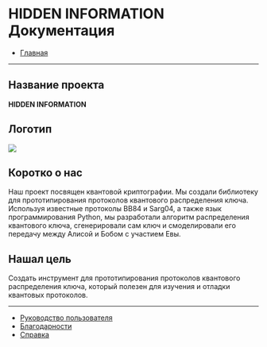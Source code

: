 # HIDDEN INFORMATION Документация

* [Главная](index-ru.md)
***

## Название проекта
**HIDDEN INFORMATION**

## Логотип
[](https://github.com/AnastasiaKhrabraya/HI/blob/master/docs/img/coding-hidden-inf.jpg "HI logo")
![](/../img/coding-hidden-inf.jpg)

## Коротко о нас
Наш проект посвящен квантовой криптографии. Мы создали библиотеку для прототипирования протоколов квантового распределения ключа. Используя известные протоколы BB84 и Sarg04, а также язык программирования Python, мы разработали алгоритм распределения квантового ключа, сгенерировали сам ключ и смоделировали его передачу между Алисой и Бобом с участием Евы.

## Нашал цель
Создать инструмент для прототипирования протоколов квантового распределения ключа, который полезен для изучения и отладки квантовых протоколов.

***

* [Руководство пользователя](guide-ru.md)
* [Благодарности](thanks-ru.md)
* [Справка](ref-ru.md)
